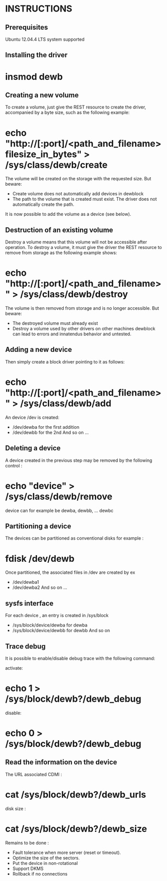INSTRUCTIONS
=============

Prerequisites
---------

Ubuntu 12.04.4 LTS system supported

Installing the driver
----------------------

# insmod dewb

Creating a new volume
----------------------------

To create a volume, just give the REST resource to create the driver,
accompanied by a byte size, such as the following example:
# echo "http://<ip>[:port]/<path_and_filename> filesize_in_bytes" > /sys/class/dewb/create

The volume will be created on the storage with the requested size.
But beware:
* Create volume does not automatically add devices in dewblock
* The path to the volume that is created must exist. The driver does not automatically create the path.

It is now possible to add the volume as a device (see below).

Destruction of an existing volume
---------------------------------

Destroy a volume means that this volume will not be accessible after operation.
To destroy a volume, it must give the driver the REST resource to remove from storage
as the following example shows:
# echo "http://<ip>[:port]/<path_and_filename>" > /sys/class/dewb/destroy

The volume is then removed from storage and is no longer accessible.
But beware:
* The destroyed volume must already exist
* Destroy a volume used by other drivers on other machines dewblock
can lead to errors and innatendus behavior and untested.

Adding a new device
-------------------------

Then simply create a block driver pointing to it as follows:
# echo "http://<ip>[:port]/<path_and_filename>" > /sys/class/dewb/add

An device /dev is created:
* /dev/dewba for the first addition
* /dev/dewbb for the 2nd
And so on ...

Deleting a device
-----------------------

A device created in the previous step may be removed by the
following control :
# echo "device" > /sys/class/dewb/remove
device can for example be dewba, dewbb, ... dewbc

Partitioning a device
---------------------------

The devices can be partitioned as conventional disks
for example :

# fdisk /dev/dewb

Once partitioned, the associated files in /dev are created by ex
* /dev/dewba1
* /dev/dewba2
And so on ...

sysfs interface
---------------

For each device , an entry is created in /sys/block
* /sys/block/device/dewba for dewba
* /sys/block/device/dewbb for dewbb
And so on


Trace debug
---------------

It is possible to enable/disable debug trace with the following command:

activate:
# echo 1 > /sys/block/dewb?/dewb_debug
disable:
# echo 0 > /sys/block/dewb?/dewb_debug

Read the information on the device
-----------------------------------------

The URL associated CDMI :
# cat /sys/block/dewb?/dewb_urls
disk size :
# cat /sys/block/dewb?/dewb_size

Remains to be done :

* Fault tolerance when more server (reset or timeout).
* Optimize the size of the sectors.
* Put the device in non-rotational
* Support DKMS
* Rollback if no connections
